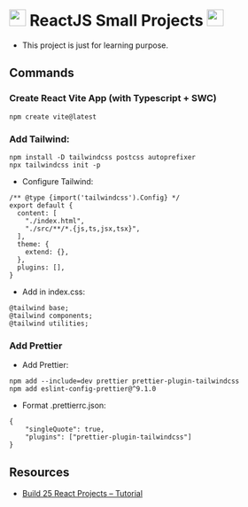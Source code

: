# <img src="https://user-images.githubusercontent.com/25181517/183897015-94a058a6-b86e-4e42-a37f-bf92061753e5.png" alt="react" width="30" height="30"/> ReactJS Small Projects <img src="https://user-images.githubusercontent.com/25181517/183897015-94a058a6-b86e-4e42-a37f-bf92061753e5.png" alt="react" width="30" height="30"/>

- This project is just for learning purpose.

## Commands

### Create React Vite App (with Typescript + SWC)

```
npm create vite@latest
```

### Add Tailwind:

```
npm install -D tailwindcss postcss autoprefixer
npx tailwindcss init -p
```

- Configure Tailwind:

```
/** @type {import('tailwindcss').Config} */
export default {
  content: [
    "./index.html",
    "./src/**/*.{js,ts,jsx,tsx}",
  ],
  theme: {
    extend: {},
  },
  plugins: [],
}
```

- Add in index.css:

```
@tailwind base;
@tailwind components;
@tailwind utilities;
```

### Add Prettier

- Add Prettier:

```
npm add --include=dev prettier prettier-plugin-tailwindcss
npm add eslint-config-prettier@^9.1.0
```

- Format .prettierrc.json:

```
{
    "singleQuote": true,
    "plugins": ["prettier-plugin-tailwindcss"]
}
```

## Resources

- [Build 25 React Projects – Tutorial](https://www.youtube.com/watch?v=5ZdHfJVAY-s)

